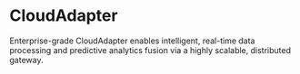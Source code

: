 # CloudAdapter
Enterprise-grade CloudAdapter enables intelligent, real-time data processing and predictive analytics fusion via a highly scalable, distributed gateway.
